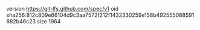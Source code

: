 version https://git-lfs.github.com/spec/v1
oid sha256:812c809e66104d9c3aa7572f212f1432330259e158b492555088591882b46c23
size 1964
